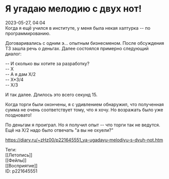 Я угадаю мелодию с двух нот!
=============================

   
 2023-05-27, 04:04   
   Когда я ещё учился в институте, у меня была некая халтурка -- по программированию.   
   
 Договаривались с одним э... опытным бизнесменом. После обсуждения ТЗ зашла речь о деньгах. Далее состоялся примерно следующий диалог:   
   
 -- И сколько вы хотите за разработку?   
 -- Х   
 -- А я дам Х/2   
 -- Х\*3/4   
 -- X/3   
   
 И так далее. Длилось это всего секунд 15.   
   
 Когда торги были окончены, я с удивлением обнаружил, что полученная сумма не очень соответствует тому, что я хочу. Но возражать было уже поздновато!   
   
 По деньгам я проиграл. Но я получил опыт -- что торги так не ведутся. Ещё на X/2 надо было отвечать "а вы не охуели?"   
     
 <https://diary.ru/~zHz00/p221645551_ya-ugadayu-melodiyu-s-dvuh-not.htm>   
   
 Теги:   
 [[Летопись]]   
 [[Фейлы]]   
 [[Восприятие]]   
 ID: p221645551